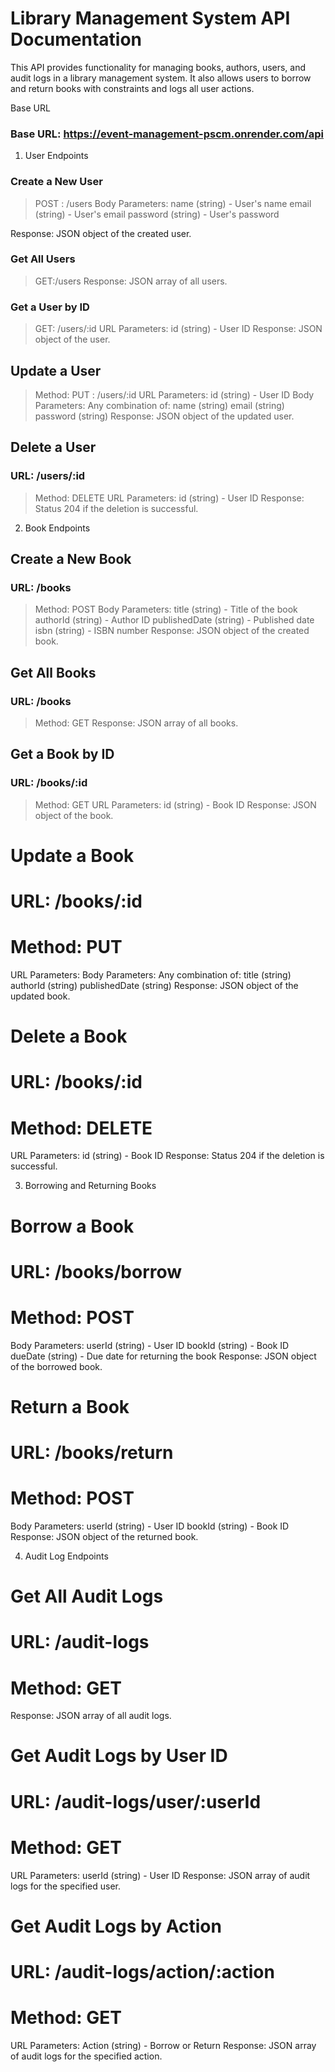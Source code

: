 # Library Management System API Documentation

This API provides functionality for managing books, authors, users, and audit logs in a library management system. It also allows users to borrow and return books with constraints and logs all user actions.

Base URL
### Base URL: https://event-management-pscm.onrender.com/api



1. User Endpoints
### Create a New User

> POST : /users
Body Parameters:
name (string) - User's name
email (string) - User's email
password (string) - User's password

Response: JSON object of the created user.

### Get All Users

> GET:/users
Response: JSON array of all users.

### Get a User by ID

> GET: /users/:id
URL Parameters:
id (string) - User ID
Response: JSON object of the user.


## Update a User

> Method: PUT : /users/:id
URL Parameters:
id (string) - User ID
Body Parameters: Any combination of:
name (string)
email (string)
password (string)
Response: JSON object of the updated user.


## Delete a User
### URL: /users/:id
> Method: DELETE
URL Parameters:
id (string) - User ID
Response: Status 204 if the deletion is successful.


2. Book Endpoints
## Create a New Book
### URL: /books
> Method: POST
Body Parameters:
title (string) - Title of the book
authorId (string) - Author ID
publishedDate (string) - Published date
isbn (string) - ISBN number
Response: JSON object of the created book.


## Get All Books
### URL: /books
> Method: GET
Response: JSON array of all books.


## Get a Book by ID
### URL: /books/:id
> Method: GET
URL Parameters:
id (string) - Book ID
Response: JSON object of the book.


# Update a Book
# URL: /books/:id
# Method: PUT
URL Parameters:
Body Parameters: Any combination of:
title (string)
authorId (string)
publishedDate (string)
Response: JSON object of the updated book.


# Delete a Book
# URL: /books/:id
# Method: DELETE
URL Parameters:
id (string) - Book ID
Response: Status 204 if the deletion is successful.


3. Borrowing and Returning Books
# Borrow a Book
# URL: /books/borrow
# Method: POST
Body Parameters:
userId (string) - User ID
bookId (string) - Book ID
dueDate (string) - Due date for returning the book
Response: JSON object of the borrowed book.


# Return a Book
# URL: /books/return
# Method: POST
Body Parameters:
userId (string) - User ID
bookId (string) - Book ID
Response: JSON object of the returned book.


4. Audit Log Endpoints
# Get All Audit Logs
# URL: /audit-logs
# Method: GET
Response: JSON array of all audit logs.


# Get Audit Logs by User ID
# URL: /audit-logs/user/:userId
# Method: GET
URL Parameters:
userId (string) - User ID
Response: JSON array of audit logs for the specified user.

# Get Audit Logs by Action
# URL: /audit-logs/action/:action
# Method: GET

URL Parameters:
Action (string) - Borrow or Return
Response: JSON array of audit logs for the specified action.